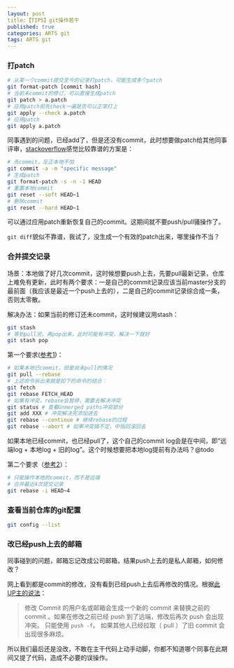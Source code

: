 ```yaml
---
layout: post
title:【TIPS】git操作若干
published: true
categories: ARTS git
tags: ARTS git
---
```


### 打patch

```bash
# 从某一个commit提交至今的记录打patch，可能生成多个patch
git format-patch [commit hash]
# 当前未commit的修订，可以直接生成patch
git patch > a.patch
# 应用patch前先check一遍是否可以正常打上
git apply --check a.patch
# 应用patch
git apply a.patch
```

同事遇到的问题，已经add了，但是还没有commit，此时想要做patch给其他同事评审，[stackoverflow](https://stackoverflow.com/questions/9810752/how-to-create-a-patch-without-commit-in-git)感觉比较靠谱的方案是：

```bash
# 先commit，反正本地不怕
git commit -a -m "specific message"
# 生成patch
git format-patch -s -n -1 HEAD
# 重置本地commit
git reset --soft HEAD~1
# 删除commit
git reset --hard HEAD~1
```

可以通过应用patch重新恢复自己的commit。这期间就不要push/pull骚操作了。

`git diff`貌似不靠谱，我试了，没生成一个有效的patch出来，哪里操作不当？

### 合并提交记录

场景：本地做了好几次commit，这时候想要push上去，先要pull最新记录，仓库上难免有更新，此时有两个要求：一是自己的commit记录应该当前master分支的最前面（我应该是最近一个push上去的），二是自己的commit记录综合成一条，否则太零散。

解决办法：如果当前的修订还未commit，这时候建议用stash：

```bash
git stash
# 等到pull完，再pop出来，此时可能有冲突，解决一下就好
git stash pop
```

第一个要求([参考1](https://juejin.im/post/5dcd457b518825109012c23b))：

```bash
# 如果本地已commit，但是尚未pull的情况
git pull --rebase
# 上述命令拆出来就是如下的命令的结合：
git fetch
git rebase FETCH_HEAD
# 如果有冲突，rebase会暂停，需要去解决冲突
git status # 查看Unmerged paths冲突部分
git add XXX # 冲突解决完添加进去
git rebase --continue # 继续rebase的过程
git rebase --abort # 如果冲突搞不定，中指回滚回去
```

如果本地已经commit，也已经pull了，这个自己的commit log会是在中间，即“远端log + 本地log + 旧的log”。这个时候想要把本地log提前有办法吗？@todo

第二个要求（[参考2](http://jartto.wang/2018/12/11/git-rebase/)）：

```bash
# 只能操作本地的commit，而不是远端
# 合并最近4次提交记录
git rebase -i HEAD~4
```

### 查看当前仓库的git配置

```bash
git config --list
```

### 改已经push上去的邮箱

同事碰到的问题，邮箱忘记改成公司邮箱，结果push上去的是私人邮箱，如何修改？

网上看到都是commit的修改，没有看到已经push上去后再修改的情况。根据[此UP主的说法](https://blog.sjfkai.com/2019/03/01/Git-修改-Commit-的用户名与邮箱/)：

> 修改 Commit 的用户名或邮箱会生成一个新的 commit 来替换之前的 commit 。如果在修改之前已经 push 到了远端，修改后再次 push 会出现冲突。 只能使用 `push -f`。 如果其他人已经拉取（ pull ）了旧 commit 会出现很多麻烦。

所以我们最后还是没改，不敢在主干代码上动手动脚，你都不知道哪个同事在此期间又提了代码，造成不必要的误操作。